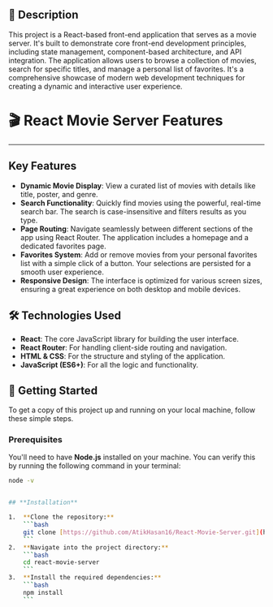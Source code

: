## 📝 Description

This project is a React-based front-end application that serves as a movie server. It's built to demonstrate core front-end development principles, including state management, component-based architecture, and API integration. The application allows users to browse a collection of movies, search for specific titles, and manage a personal list of favorites. It's a comprehensive showcase of modern web development techniques for creating a dynamic and interactive user experience.

# 🎬 React Movie Server Features

---

## **Key Features**

- **Dynamic Movie Display**: View a curated list of movies with details like title, poster, and genre.
- **Search Functionality**: Quickly find movies using the powerful, real-time search bar. The search is case-insensitive and filters results as you type.
- **Page Routing**: Navigate seamlessly between different sections of the app using React Router. The application includes a homepage and a dedicated favorites page.
- **Favorites System**: Add or remove movies from your personal favorites list with a simple click of a button. Your selections are persisted for a smooth user experience.
- **Responsive Design**: The interface is optimized for various screen sizes, ensuring a great experience on both desktop and mobile devices.

## 🛠️ Technologies Used

- **React**: The core JavaScript library for building the user interface.
- **React Router**: For handling client-side routing and navigation.
- **HTML & CSS**: For the structure and styling of the application.
- **JavaScript (ES6+)**: For all the logic and functionality.

## 🚀 Getting Started

To get a copy of this project up and running on your local machine, follow these simple steps.

### **Prerequisites**

You'll need to have **Node.js** installed on your machine. You can verify this by running the following command in your terminal:

````bash
node -v


## **Installation**

1.  **Clone the repository:**
    ```bash
    git clone [https://github.com/AtikHasan16/React-Movie-Server.git](https://github.com/AtikHasan16/React-Movie-Server.git)
    ```
2.  **Navigate into the project directory:**
    ```bash
    cd react-movie-server
    ```
3.  **Install the required dependencies:**
    ```bash
    npm install
    ```
````
